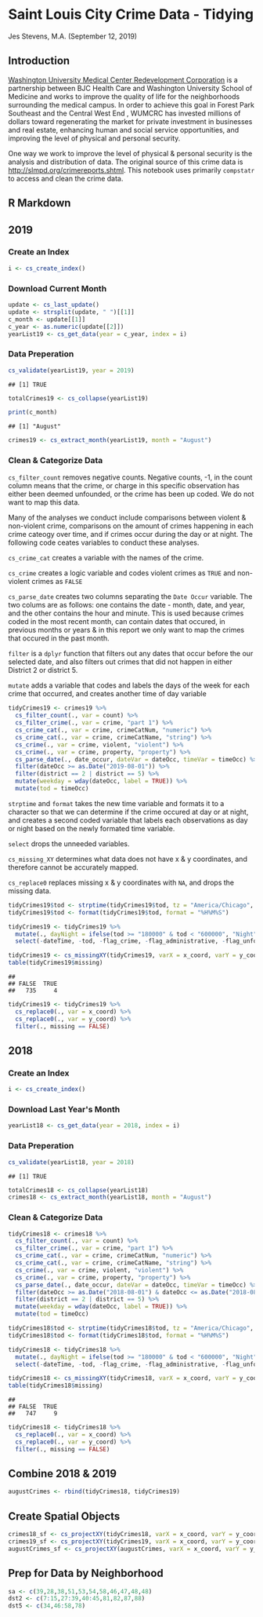 Saint Louis City Crime Data - Tidying
================
Jes Stevens, M.A.
(September 12, 2019)

Introduction
------------

[Washington University Medical Center Redevelopment Corporation](http://wumcrc.com) is a partnership between BJC Health Care and Washington University School of Medicine and works to improve the quality of life for the neighborhoods surrounding the medical campus. In order to achieve this goal in Forest Park Southeast and the Central West End , WUMCRC has invested millions of dollars toward regenerating the market for private investment in businesses and real estate, enhancing human and social service opportunities, and improving the level of physical and personal security.

One way we work to improve the level of physical & personal security is the analysis and distribution of data. The original source of this crime data is <http://slmpd.org/crimereports.shtml>. This notebook uses primarily `compstatr` to access and clean the crime data.

R Markdown
----------

2019
----

### Create an Index

``` r
i <- cs_create_index()
```

### Download Current Month

``` r
update <- cs_last_update()
update <- strsplit(update, " ")[[1]]
c_month <- update[[1]]
c_year <- as.numeric(update[[2]])
yearList19 <- cs_get_data(year = c_year, index = i)
```

### Data Preperation

``` r
cs_validate(yearList19, year = 2019)
```

    ## [1] TRUE

``` r
totalCrimes19 <- cs_collapse(yearList19)
```

``` r
print(c_month)
```

    ## [1] "August"

``` r
crimes19 <- cs_extract_month(yearList19, month = "August")
```

### Clean & Categorize Data

`cs_filter_count` removes negative counts. Negative counts, -1, in the count column means that the crime, or charge in this specific observation has either been deemed unfounded, or the crime has been up coded. We do not want to map this data.

Many of the analyses we conduct include comparisons between violent & non-violent crime, comparisons on the amount of crimes happening in each crime cateogy over time, and if crimes occur during the day or at night. The following code ceates variables to conduct these analyses.

`cs_crime_cat` creates a variable with the names of the crime.

`cs_crime` creates a logic variable and codes violent crimes as `TRUE` and non-violent crimes as `FALSE`

`cs_parse_date` creates two columns separating the `Date Occur` variable. The two colums are as follows: one contains the date - month, date, and year, and the other contains the hour and minute. This is used because crimes coded in the most recent month, can contain dates that occured, in previous months or years & in this report we only want to map the crimes that occured in the past month.

`filter` is a `dplyr` function that filters out any dates that occur before the our selected date, and also filters out crimes that did not happen in either District 2 or district 5.

`mutate` adds a variable that codes and labels the days of the week for each crime that occurred, and creates another time of day variable

``` r
tidyCrimes19 <- crimes19 %>% 
  cs_filter_count(., var = count) %>%
  cs_filter_crime(., var = crime, "part 1") %>%
  cs_crime_cat(., var = crime, crimeCatNum, "numeric") %>%
  cs_crime_cat(., var = crime, crimeCatName, "string") %>%
  cs_crime(., var = crime, violent, "violent") %>%
  cs_crime(., var = crime, property, "property") %>%
  cs_parse_date(., date_occur, dateVar = dateOcc, timeVar = timeOcc) %>%
  filter(dateOcc >= as.Date("2019-08-01")) %>%
  filter(district == 2 | district == 5) %>%
  mutate(weekday = wday(dateOcc, label = TRUE)) %>%
  mutate(tod = timeOcc)
```

`strptime` and `format` takes the new time variable and formats it to a character so that we can determine if the crime occured at day or at night, and creates a second coded variable that labels each observations as day or night based on the newly formated time variable.

`select` drops the unneeded variables.

`cs_missing_XY` determines what data does not have x & y coordinates, and therefore cannot be accurately mapped.

`cs_replace0` replaces missing x & y coordinates with `NA`, and drops the missing data.

``` r
tidyCrimes19$tod <- strptime(tidyCrimes19$tod, tz = "America/Chicago", "%H:%M")
tidyCrimes19$tod <- format(tidyCrimes19$tod, format = "%H%M%S")

tidyCrimes19 <- tidyCrimes19 %>%
  mutate(., dayNight = ifelse(tod >= "180000" & tod < "600000", "Night", "Day")) %>% 
  select(-dateTime, -tod, -flag_crime, -flag_administrative, -flag_unfounded, -flag_cleanup)

tidyCrimes19 <- cs_missingXY(tidyCrimes19, varX = x_coord, varY = y_coord, newVar = missing)
table(tidyCrimes19$missing)
```

    ## 
    ## FALSE  TRUE 
    ##   735     4

``` r
tidyCrimes19 <- tidyCrimes19 %>% 
  cs_replace0(., var = x_coord) %>%
  cs_replace0(., var = y_coord) %>% 
  filter(., missing == FALSE)
```

2018
----

### Create an Index

``` r
i <- cs_create_index()
```

### Download Last Year's Month

``` r
yearList18 <- cs_get_data(year = 2018, index = i)
```

### Data Preperation

``` r
cs_validate(yearList18, year = 2018)
```

    ## [1] TRUE

``` r
totalCrimes18 <- cs_collapse(yearList18)
crimes18 <- cs_extract_month(yearList18, month = "August")
```

### Clean & Categorize Data

``` r
tidyCrimes18 <- crimes18 %>% 
  cs_filter_count(., var = count) %>%
  cs_filter_crime(., var = crime, "part 1") %>%
  cs_crime_cat(., var = crime, crimeCatNum, "numeric") %>%
  cs_crime_cat(., var = crime, crimeCatName, "string") %>%
  cs_crime(., var = crime, violent, "violent") %>%
  cs_crime(., var = crime, property, "property") %>%
  cs_parse_date(., date_occur, dateVar = dateOcc, timeVar = timeOcc) %>%
  filter(dateOcc >= as.Date("2018-08-01") & dateOcc <= as.Date("2018-08-31")) %>%
  filter(district == 2 | district == 5) %>%
  mutate(weekday = wday(dateOcc, label = TRUE)) %>%
  mutate(tod = timeOcc)

tidyCrimes18$tod <- strptime(tidyCrimes18$tod, tz = "America/Chicago", "%H:%M")
tidyCrimes18$tod <- format(tidyCrimes18$tod, format = "%H%M%S")

tidyCrimes18 <- tidyCrimes18 %>%
  mutate(., dayNight = ifelse(tod >= "180000" & tod < "600000", "Night", "Day")) %>% 
  select(-dateTime, -tod, -flag_crime, -flag_administrative, -flag_unfounded, -flag_cleanup)

tidyCrimes18 <- cs_missingXY(tidyCrimes18, varX = x_coord, varY = y_coord, newVar = missing)
table(tidyCrimes18$missing)
```

    ## 
    ## FALSE  TRUE 
    ##   747     9

``` r
tidyCrimes18 <- tidyCrimes18 %>% 
  cs_replace0(., var = x_coord) %>%
  cs_replace0(., var = y_coord) %>% 
  filter(., missing == FALSE)
```

Combine 2018 & 2019
-------------------

``` r
augustCrimes <- rbind(tidyCrimes18, tidyCrimes19)
```

Create Spatial Objects
----------------------

``` r
crimes18_sf <- cs_projectXY(tidyCrimes18, varX = x_coord, varY = y_coord)
crimes19_sf <- cs_projectXY(tidyCrimes19, varX = x_coord, varY = y_coord)
augustCrimes_sf <- cs_projectXY(augustCrimes, varX = x_coord, varY = y_coord)
```

Prep for Data by Neighborhood
-----------------------------

``` r
sa <- c(39,28,38,51,53,54,58,46,47,48,48)
dst2 <- c(7:15,27:39,40:45,81,82,87,88)
dst5 <- c(34,46:58,78)
```
